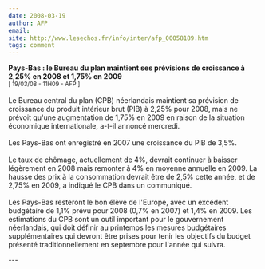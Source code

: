 ```yaml
---
date: 2008-03-19
author: AFP
email: 
site: http://www.lesechos.fr/info/inter/afp_00058189.htm
tags: comment
---
```


<p>
<b>Pays-Bas : le Bureau du plan maintient ses prévisions de croissance à 2,25% en 2008 et 1,75% en 2009</b><br>
<small>[ 19/03/08  - 11H09 - AFP  ]</small>
<br/><br/>
Le Bureau central du plan (CPB) néerlandais maintient sa prévision de croissance du produit intérieur brut (PIB) à 2,25% pour 2008, mais ne prévoit qu'une augmentation de 1,75% en 2009 en raison de la situation économique internationale, a-t-il annoncé mercredi.
<br/><br/>
Les Pays-Bas ont enregistré en 2007 une croissance du PIB de 3,5%.
<br/><br/>
Le taux de chômage, actuellement de 4%, devrait continuer à baisser légèrement en 2008 mais remonter à 4% en moyenne annuelle en 2009.
La hausse des prix à la consommation devrait être de 2,5% cette année, et de 2,75% en 2009, a indiqué le CPB dans un communiqué.
<br/><br/>
Les Pays-Bas resteront le bon élève de l'Europe, avec un excédent budgétaire de 1,1% prévu pour 2008 (0,7% en 2007) et 1,4% en 2009.
Les estimations du CPB sont un outil important pour le gouvernement néerlandais, qui doit définir au printemps les mesures budgétaires supplémentaires qui devront être prises pour tenir les objectifs du budget présenté traditionnellement en septembre pour l'année qui suivra.
</p>
---